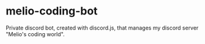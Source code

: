# melio-coding-bot
Private discord bot, created with discord.js, that manages my discord server "Melio's coding world".
